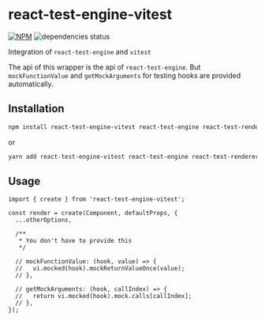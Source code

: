 # react-test-engine-vitest

[![NPM](https://img.shields.io/npm/v/react-test-engine-vitest.svg)](https://www.npmjs.com/package/react-test-engine-vitest)
![dependencies status](https://img.shields.io/librariesio/release/npm/react-test-engine-vitest)

Integration of `react-test-engine` and `vitest`

The api of this wrapper is the api of `react-test-engine`. But `mockFunctionValue` and `getMockArguments` for testing hooks are provided automatically.

## Installation

```sh
npm install react-test-engine-vitest react-test-engine react-test-renderer react-is --save-dev
```

or

```sh
yarn add react-test-engine-vitest react-test-engine react-test-renderer react-is --dev
```

## Usage

```tsx
import { create } from 'react-test-engine-vitest';

const render = create(Component, defaultProps, {
  ...otherOptions,

  /**
   * You don't have to provide this
   */

  // mockFunctionValue: (hook, value) => {
  //   vi.mocked(hook).mockReturnValueOnce(value);
  // },

  // getMockArguments: (hook, callIndex) => {
  //   return vi.mocked(hook).mock.calls[callIndex];
  // },
});
```
